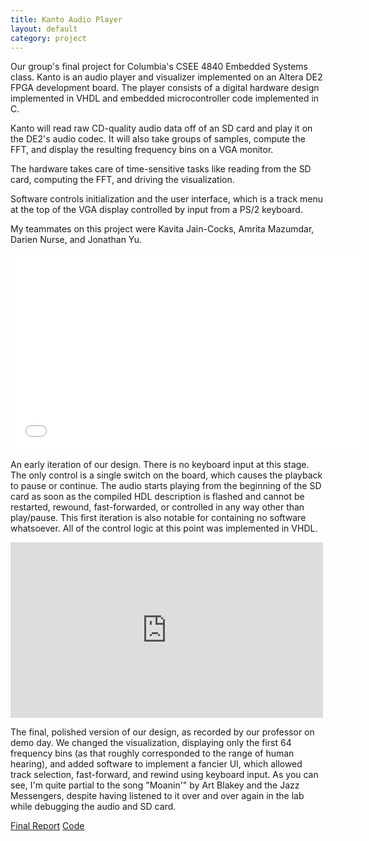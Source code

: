```yaml
---
title: Kanto Audio Player
layout: default
category: project
---
```


Our group's final project for Columbia's CSEE 4840 Embedded Systems class.
Kanto is an audio player and visualizer implemented on an Altera DE2 FPGA
development board. The player consists of a digital hardware design implemented 
in VHDL and embedded microcontroller code implemented in C. 

Kanto will read raw CD-quality audio data off of an SD card and play it on
the DE2's audio codec. It will also take groups of samples, compute the FFT,
and display the resulting frequency bins on a VGA monitor.

The hardware takes care of time-sensitive tasks like reading from the SD card,
computing the FFT, and driving the visualization.

Software controls initialization and the user interface, which is a track
menu at the top of the VGA display controlled by input from a PS/2 keyboard.

My teammates on this project were Kavita Jain-Cocks, Amrita Mazumdar,
Darien Nurse, and Jonathan Yu.

<p><iframe width="560" height="315" src="//www.youtube.com/embed/g-Gh5SFSpzw" 
		frameborder="0" allowfullscreen="true">
</iframe></p>

An early iteration of our design. There is no keyboard input at this stage.
The only control is a single switch on the board, which causes the playback to 
pause or continue. The audio starts playing from the beginning of the SD card
as soon as the compiled HDL description is flashed and cannot be restarted,
rewound, fast-forwarded, or controlled in any way other than play/pause.
This first iteration is also notable for containing no software whatsoever.
All of the control logic at this point was implemented in VHDL.

<p><iframe src="http://player.vimeo.com/video/68397395" width="500" height="281" 
	frameborder="0" allowFullScreen="true">
</iframe></p>

The final, polished version of our design, as recorded by our professor on
demo day. We changed the visualization, displaying only the first 64 frequency
bins (as that roughly corresponded to the range of human hearing), and added
software to implement a fancier UI, which allowed track selection, fast-forward,
and rewind using keyboard input. As you can see, I'm quite partial to the song
"Moanin'" by Art Blakey and the Jazz Messengers, despite having listened to it
over and over again in the lab while debugging the audio and SD card.

[Final Report](http://www.cs.columbia.edu/~sedwards/classes/2013/4840/reports/kanto.pdf)
[Code](https://github.com/kanto-player/kanto)
